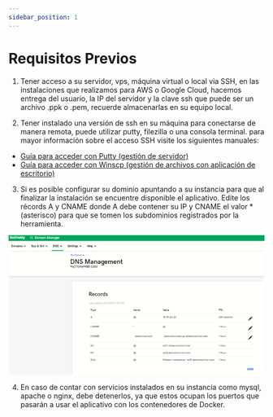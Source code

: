 ```yaml
---
sidebar_position: 1
---
```

# Requisitos Previos

 1.   Tener acceso a su servidor, vps, máquina virtual o local via SSH, en las instalaciones que realizamos para AWS o Google Cloud, hacemos entrega del usuario, la IP del servidor y la clave ssh que puede ser un archivo .ppk o .pem, recuerde almacenarlas en su equipo local.

 2.	Tener instalado una versión de ssh en su máquina para conectarse de manera remota, puede utilizar putty, filezilla o una consola terminal. para mayor información sobre el acceso SSH visite los siguientes manuales: 
 -  [Guía para acceder con Putty (gestión de servidor)](https://support.google.com/drive/answer/6283888)
 -  [Guía para acceder con Winscp (gestión de archivos con aplicación de escritorio)](https://support.google.com/drive/answer/6283888)

 3.	Si es posible configurar su dominio apuntando a su instancia para que al finalizar la instalación se encuentre disponible el aplicativo. Edite los récords A y CNAME donde A debe contener su IP y CNAME el valor * (asterisco) para que se tomen los subdominios registrados por la herramienta.

![DNS TXX](./img/punto4.png)

4. En caso de contar con servicios instalados en su instancia como mysql, apache o nginx, debe detenerlos, ya que estos ocupan los puertos que pasarán a usar el aplicativo con los contenedores de Docker.